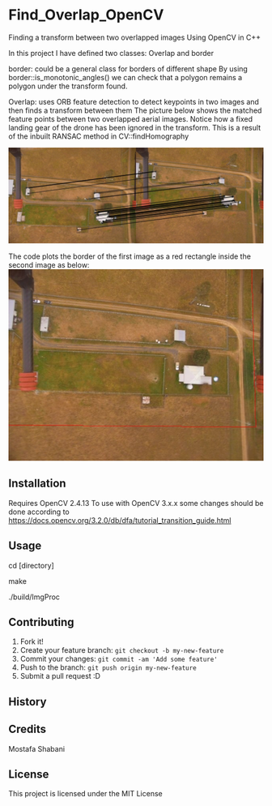 # Find_Overlap_OpenCV

Finding a transform between two overlapped images Using OpenCV in C++ 

In this project I have defined two classes: Overlap and border

border: could be a general class for borders of different shape
        By using border::is_monotonic_angles() we can check that a polygon remains a polygon under the transform found.
        
Overlap: uses ORB feature detection to detect keypoints in two images and then finds a transform between them
The picture below shows the matched feature points between two overlapped aerial images. Notice how a fixed landing gear of the drone has been ignored in the transform. This is a result of the inbuilt RANSAC method in CV::findHomography  

![picture](data/matches.jpg)

The code plots the border of the first image as a red rectangle inside the second image as below:
![picture](data/image2_processed.jpg)

## Installation

Requires OpenCV 2.4.13 
To use with OpenCV 3.x.x some changes should be done according to 
https://docs.opencv.org/3.2.0/db/dfa/tutorial_transition_guide.html

## Usage

cd [directory]

make

./build/ImgProc

## Contributing
1. Fork it!
2. Create your feature branch: `git checkout -b my-new-feature`
3. Commit your changes: `git commit -am 'Add some feature'`
4. Push to the branch: `git push origin my-new-feature`
5. Submit a pull request :D

## History

## Credits
Mostafa Shabani

## License
This project is licensed under the MIT License 

